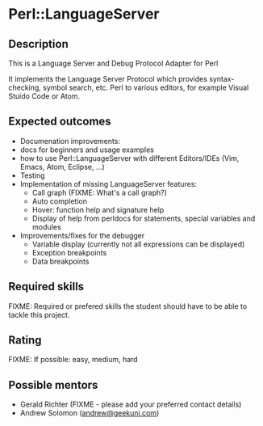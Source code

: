 Perl::LanguageServer
====================

Description
-----------

This is a Language Server and Debug Protocol Adapter for Perl

It implements the Language Server Protocol which provides
syntax-checking, symbol search, etc. Perl to various editors, for
example Visual Stuido Code or Atom.

Expected outcomes
-----------------
* Documenation improvements:
 * docs for beginners and usage examples
 * how to use Perl::LanguageServer with different Editors/IDEs (Vim, Emacs, Atom, Eclipse, ...)
* Testing
* Implementation of missing LanguageServer features:
  * Call graph (FIXME: What's a call graph?)
  * Auto completion
  * Hover: function help and signature help
  * Display of help from perldocs for statements, special variables and modules
* Improvements/fixes for the debugger
  * Variable display (currently not all expressions can be displayed)
  * Exception breakpoints
  * Data breakpoints

Required skills
---------------
FIXME: Required or prefered skills the student should have to be able to tackle this project.

Rating
------
FIXME: If possible: easy, medium, hard

Possible mentors
----------------
* Gerald Richter (FIXME - please add your preferred contact details)
* Andrew Solomon (andrew@geekuni.com)

